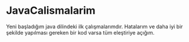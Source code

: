 # JavaCalismalarim
Yeni başladığım java dilindeki ilk çalışmalarımdır. Hatalarım ve daha iyi bir şekilde yapılması gereken bir kod varsa tüm eleştiriye açığım. 
